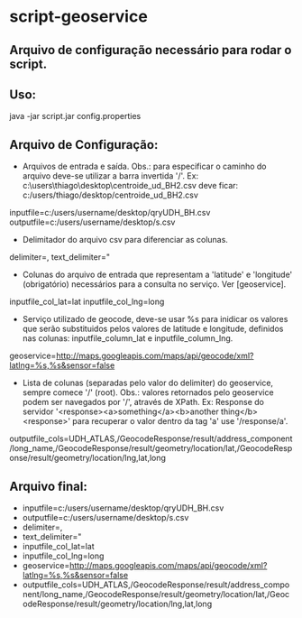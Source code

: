 script-geoservice
=================

Arquivo de configuração necessário para rodar o script.
-----------------------------------------------------------


## Uso:

 java -jar script.jar config.properties



## Arquivo de Configuração:

 * Arquivos de entrada e saída. Obs.: para especificar o caminho do arquivo deve-se utilizar a barra invertida '/'. Ex: c:\users\thiago\desktop\centroide_ud_BH2.csv deve ficar: c:/users/thiago/desktop/centroide_ud_BH2.csv
 
 inputfile=c:/users/username/desktop/qryUDH_BH.csv
 outputfile=c:/users/username/desktop/s.csv
 
 
 * Delimitador do arquivo csv para diferenciar as colunas.
 
 delimiter=,
 text_delimiter=\"
 
 
 * Colunas do arquivo de entrada que representam a 'latitude' e 'longitude' (obrigatório) necessários para a consulta no serviço. Ver [geoservice].
 
 inputfile_col_lat=lat
 inputfile_col_lng=long
 
 
 * Serviço utilizado de geocode, deve-se usar %s para inidicar os valores que serão substituidos pelos valores de latitude e longitude, definidos nas colunas: inputfile_column_lat e inputfile_column_lng.
 
 geoservice=http://maps.googleapis.com/maps/api/geocode/xml?latlng=%s,%s&sensor=false
 
 
 * Lista de colunas (separadas pelo valor do delimiter) do geoservice, sempre comece '/' (root). Obs.: valores retornados pelo geoservice podem ser navegados por '/', através de XPath. Ex: Response do servidor '&lt;response&gt;&lt;a&gt;something&lt;/a&gt;&lt;b&gt;another thing&lt;/b&gt;&lt;response&gt;' para recuperar o valor dentro da tag 'a' use '/response/a'.
 
 outputfile_cols=UDH_ATLAS,/GeocodeResponse/result/address_component/long_name,/GeocodeResponse/result/geometry/location/lat,/GeocodeResponse/result/geometry/location/lng,lat,long




## Arquivo final:


 * inputfile=c:/users/username/desktop/qryUDH_BH.csv
 * outputfile=c:/users/username/desktop/s.csv
 * delimiter=,
 * text_delimiter=\"
 * inputfile_col_lat=lat
 * inputfile_col_lng=long
 * geoservice=http://maps.googleapis.com/maps/api/geocode/xml?latlng=%s,%s&sensor=false
 * outputfile_cols=UDH_ATLAS,/GeocodeResponse/result/address_component/long_name,/GeocodeResponse/result/geometry/location/lat,/GeocodeResponse/result/geometry/location/lng,lat,long

